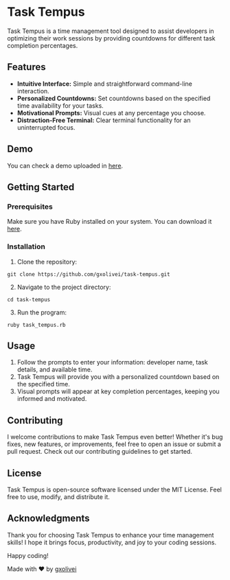 # Task Tempus

Task Tempus is a time management tool designed to assist developers in optimizing their work sessions by providing countdowns for different task completion percentages.

## Features

- **Intuitive Interface:** Simple and straightforward command-line interaction.
- **Personalized Countdowns:** Set countdowns based on the specified time availability for your tasks.
- **Motivational Prompts:** Visual cues at any percentage you choose.
- **Distraction-Free Terminal:** Clear terminal functionality for an uninterrupted focus.

## Demo

You can check a demo uploaded in [here](https://www.terminalizer.com/view/4de7d4455867).

## Getting Started

### Prerequisites

Make sure you have Ruby installed on your system. You can download it [here](https://www.ruby-lang.org/en/downloads/).

### Installation

1. Clone the repository:

  ```
  git clone https://github.com/gxolivei/task-tempus.git
  ```

2. Navigate to the project directory:

```
cd task-tempus
```

3. Run the program:

```
ruby task_tempus.rb
```

## Usage


1. Follow the prompts to enter your information: developer name, task details, and available time.
2. Task Tempus will provide you with a personalized countdown based on the specified time.
3. Visual prompts will appear at key completion percentages, keeping you informed and motivated.


## Contributing

I welcome contributions to make Task Tempus even better! Whether it's bug fixes, new features, or improvements, feel free to open an issue or submit a pull request. Check out our contributing guidelines to get started.

## License

Task Tempus is open-source software licensed under the MIT License. Feel free to use, modify, and distribute it.

## Acknowledgments

Thank you for choosing Task Tempus to enhance your time management skills! I hope it brings focus, productivity, and joy to your coding sessions.

Happy coding!

Made with ❤️ by [gxolivei](https://www.github.com/gxolivei/)
